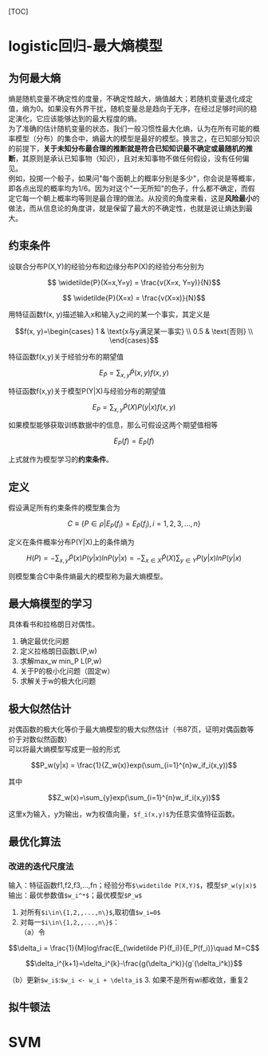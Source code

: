 [TOC]
# logistic回归-最大熵模型
## 为何最大熵
熵是随机变量不确定性的度量，不确定性越大，熵值越大；若随机变量退化成定值，熵为0。如果没有外界干扰，随机变量总是趋向于无序，在经过足够时间的稳定演化，它应该能够达到的最大程度的熵。  
为了准确的估计随机变量的状态，我们一般习惯性最大化熵，认为在所有可能的概率模型（分布）的集合中，熵最大的模型是最好的模型。换言之，在已知部分知识的前提下，**关于未知分布最合理的推断就是符合已知知识最不确定或最随机的推断**，其原则是承认已知事物（知识），且对未知事物不做任何假设，没有任何偏见。   
例如，投掷一个骰子，如果问"每个面朝上的概率分别是多少"，你会说是等概率，即各点出现的概率均为1/6。因为对这个"一无所知"的色子，什么都不确定，而假定它每一个朝上概率均等则是最合理的做法。从投资的角度来看，这是**风险最小**的做法，而从信息论的角度讲，就是保留了最大的不确定性，也就是说让熵达到最大。
## 约束条件
设联合分布P(X,Y)的经验分布和边缘分布P(X)的经验分布分别为
```math
 \widetilde{P}(X=x,Y=y) = \frac{v(X=x, Y=y)}{N}
```
```math
 \widetilde{P}(X=x) = \frac{v(X=x)}{N}
```
用特征函数f(x, y)描述输入x和输入y之间的某一个事实，其定义是
```math
f(x, y)=\begin{cases}
1 & \text{x与y满足某一事实} \\
0.5 & \text{否则} \\
\end{cases}
```
特征函数f(x,y)关于经验分布的期望值
```math
E_{\widetilde{P}} = \sum_{x, y}\widetilde{P}(x,y)f(x,y)
```
特征函数f(x,y)关于模型P(Y|X)与经验分布的期望值
```math
E_P = \sum_{x,y}\widetilde{P}(X)P(y|x)f(x,y)
```
如果模型能够获取训练数据中的信息，那么可假设这两个期望值相等
```math
E_P(f)=E_{\widetilde{P}}(f)
```
上式就作为模型学习的**约束条件**。
## 定义
假设满足所有约束条件的模型集合为
```math
C \equiv\{P\in\rho|E_P(f_i)=E_{\widetilde P}(f_i),i = 1, 2,3,...,n\}
```
定义在条件概率分布P(Y|X)上的条件熵为
```math
H(P)=-\sum_{x,y}\widetilde P(x)P(y|x)lnP(y|x)
    =-\sum_{x\in X}\widetilde P(X)\sum_{y\in Y}P(y|x)lnP(y|x)
```
则模型集合C中条件熵最大的模型称为最大熵模型。
## 最大熵模型的学习
具体看书和拉格朗日对偶性。
1.  确定最优化问题
2.  定义拉格朗日函数L(P,w)
3.  求解max_w min_P L(P,w)
4. 关于P的极小化问题（固定w）
5. 求解关于w的极大化问题
## 极大似然估计
对偶函数的极大化等价于最大熵模型的极大似然估计（书87页，证明对偶函数等价于对数似然函数）   
可以将最大熵模型写成更一般的形式
```math
P_w(y|x) = \frac{1}{Z_w(x)}exp(\sum_{i=1}^{n}w_if_i(x,y))
```
其中
```math
Z_w(x)=\sum_{y}exp(\sum_{i=1}^{n}w_if_i(x,y))
```
这里x为输入，y为输出，w为权值向量，`$f_i(x,y)$`为任意实值特征函数。
## 最优化算法
### 改进的迭代尺度法
输入：特征函数f1,f2,f3,...,fn；经验分布`$\widetilde P(X,Y)$`，模型`$P_w(y|x)$`
输出：最优参数值`$w_i^*$`；最优模型`$P_w$`
1. 对所有`$i\in\{1,2,,...,n\}$`,取初值`$w_i=0$`
2. 对每一`$i\in\{1,2,,...,n\}$`：   
（a）令
```math
\delta_i = \frac{1}{M}log\frac{E_{\widetilde P}(f_i)}{E_P(f_i)}\quad M=C
```
```math
\delta_i^{k+1}=\delta_i^{k}-\frac{g(\delta_i^k)}{g`(\delta_i^k)}
```

（b）更新`$w_i$`:`$w_i <- w_i + \delta_i$`
3. 如果不是所有wi都收敛，重复2
## 拟牛顿法

# SVM




